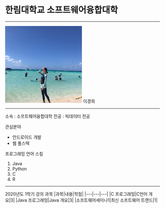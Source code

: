 # 한림대학교 소프트웨어융합대학
---
<img src=photo_saipan.png height=250 width=250>
이경희

---

소속 : 소프트웨어융합대학 
전공 : 빅데이터 전공 


관심분야
* 안드로이드 개발
* 웹 풀스택

프로그래밍 언어 스킬
1. Java
2. Python
3. C
4. R

-------------

2020년도 1학기 강의 과목
|과목|내용|학점|
|---|---|---|
|C 프로그래밍|C언어 개요|3|
|Java 프로그래밍|Java 개요|3|
|소프트웨어세미나1|최신 소프트웨어 트랜드|1|

